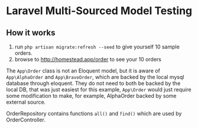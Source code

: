 # Laravel Multi-Sourced Model Testing

## How it works

1. run `php artisan migrate:refresh --seed` to give yourself 10 sample orders.
2. browse to http://homestead.app/order to see your 10 orders

The `App\Order` class is not an Eloquent model, but it is aware of `App\AlphaOrder` and `App\BravoOrder`, which are backed by the local mysql database through eloquent. They do not need to both be backed by the local DB, that was just easiest for this example, `App\Order` would just require some modification to make, for example, AlphaOrder backed by some external source.

OrderRepository contains functions `all()` and `find()` which are used by OrderController.

